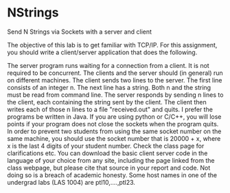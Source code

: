# NStrings
Send N Strings via Sockets with a server and client


The objective of this lab is to get familiar with TCP/IP.
For this assignment, you should write a client/server application that does the following.

The server program runs waiting for a connection from a client. It is not required to be concurrent.
The clients and the server should (in general) run on different machines.
The client sends two lines to the server. The first line consists of an integer n. The next line has a string. Both n and the string must be read from command line. The server responds by sending n lines to the client, each containing the string sent by the client. The client then writes each of those n lines to a file "received.out" and quits.
I prefer the programs be written in Java. If you are using python or C/C++, you will lose points if your program does not close the sockets when the program quits.
In order to prevent two students from using the same socket number on the same machine, you should use the socket number that is 20000 + x, where x is the last 4 digits of your student number.
Check the class page for clarifications etc.
You can download the basic client server code in the language of your choice from any site, including the page linked from the class webpage, but please cite that source in your report and code. Not doing so is a breach of academic honesty. 
Some host names in one of the undergrad labs (LAS 1004) are ptl10,....,ptl23.
